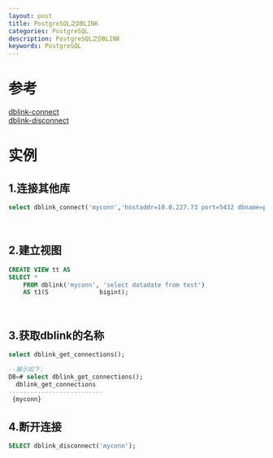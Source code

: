 ```yaml
---
layout: post
title: PostgreSQL之DBLINK
categories: PostgreSQL
description: PostgreSQL之DBLINK
keywords: PostgreSQL
---
```

# 参考
[dblink-connect](https://www.postgresql.org/docs/10/contrib-dblink-function.html) <br />
[dblink-disconnect](https://www.postgresql.org/docs/10/contrib-dblink-disconnect.html)

# 实例
## 1.连接其他库
```sql
select dblink_connect('myconn','hostaddr=10.0.227.73 port=5432 dbname=pointer user=pointer password=pointer');
```
 
## 2.建立视图
```sql
CREATE VIEW tt AS
SELECT *
    FROM dblink('myconn', 'select datadate from test')
    AS t1(S              bigint);
```
 
## 3.获取dblink的名称
```sql
select dblink_get_connections();

--展示如下:
DB=# select dblink_get_connections();
  dblink_get_connections
--------------------------
 {myconn}
```


## 4.断开连接
```sql
SELECT dblink_disconnect('myconn');
```
